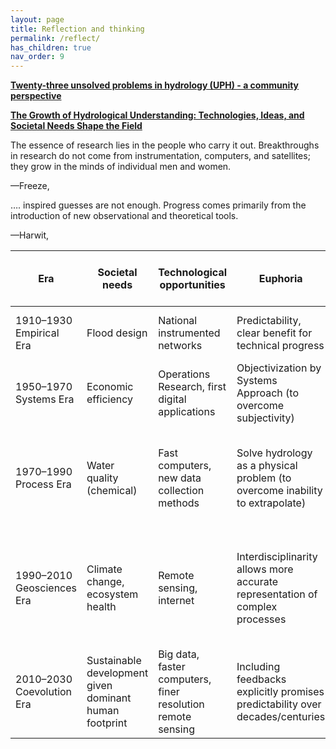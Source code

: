 ```yaml
---
layout: page
title: Reflection and thinking
permalink: /reflect/
has_children: true
nav_order: 9
---
```


__[Twenty-three unsolved problems in hydrology (UPH) - a community perspective](https://www.tandfonline.com/doi/full/10.1080/02626667.2019.1620507)__

__[The Growth of Hydrological Understanding: Technologies, Ideas, and Societal Needs Shape the Field](https://agupubs.onlinelibrary.wiley.com/doi/10.1002/2017WR021396)__

The essence of research lies in the people who carry it out. Breakthroughs in research do not come from instrumentation, computers, and satellites; they grow in the minds of individual men and women.

—Freeze,

…. inspired guesses are not enough. Progress comes primarily from the introduction of new observational and theoretical tools.

—Harwit,

|Era|Societal needs|Technological opportunities|Euphoria|Typical discoveries of phenomena|Progress in prediction methods|Disenchantment|
|---|--------------|---------------------------|--------|--------------------------------|------------------------------|--------------|
|1910–1930 Empirical Era|	Flood design|	National instrumented networks|	Predictability, clear benefit for technical progress|	Correlations between water levels exist|	Regressions, envelope curves|	Lack of transferablity to other places|
|1950–1970 Systems Era|	Economic efficiency|	Operations Research, first digital applications|	Objectivization by Systems Approach (to overcome subjectivity)|	Linearity of hydrological response|	Unit hydrograph estimation, time series models|	Inability to extrapolate to other conditions|
|1970–1990 Process Era|	Water quality (chemical)|	Fast computers, new data collection methods|	Solve hydrology as a physical problem (to overcome inability to extrapolate)|	Variable source area runoff generation; Event water stems from pre-event rainfall|	Physically-based spatially distributed models, stochastic hydrogeology|	Scale problems, it is not just a physical but also a biological problem (transpiration, roots)|
|1990–2010 Geosciences Era|	Climate change, ecosystem health|	Remote sensing, internet|	Interdisciplinarity allows more accurate representation of complex processes|	Controls on spatial patterns of soil moisture	|Coupled process models, model chains, climate scenarios, data assimilation|	Quasi-stationary coupling misses long term dynamics|
|2010–2030 Coevolution Era|Sustainable development given dominant human footprint|	Big data, faster computers, finer resolution remote sensing|	Including feedbacks explicitly promises predictability over decades/centuries|	Root adaptation to climate, levee effect of people moving into floodplains|	Models representing catchments as complex systems (linking time scales)|	Parameters of complex systems cannot be measured, spatial feedbacks missed|
